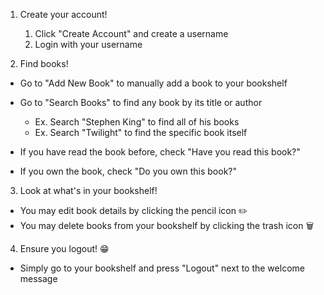 1. Create your account!
    1. Click "Create Account" and create a username
    2. Login with your username

2. Find books!
* Go to "Add New Book" to manually add a book to your bookshelf
* Go to "Search Books" to find any book by its title or author

    * Ex. Search "Stephen King" to find all of his books
    * Ex. Search "Twilight" to find the specific book itself
* If you have read the book before, check "Have you read this book?"
* If you own the book, check "Do you own this book?"
3. Look at what's in your bookshelf!
* You may edit book details by clicking the pencil icon ✏️
* You may delete books from your bookshelf by clicking the trash icon 🗑️
4. Ensure you logout! 😁
* Simply go to your bookshelf and press "Logout" next to the welcome message
